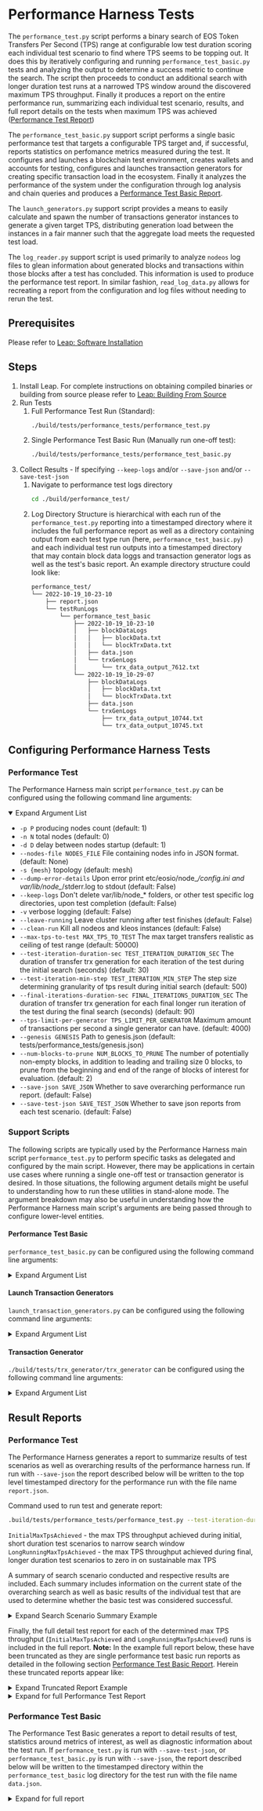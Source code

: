 # Performance Harness Tests

The `performance_test.py` script performs a binary search of EOS Token Transfers Per Second (TPS) range at configurable low test duration scoring each individual test scenario to find where TPS seems to be topping out. It does this by iteratively configuring and running `performance_test_basic.py` tests and analyzing the output to determine a success metric to continue the search.  The script then proceeds to conduct an additional search with longer duration test runs at a narrowed TPS window around the discovered maximum TPS throughput. Finally it produces a report on the entire performance run, summarizing each individual test scenario, results, and full report details on the tests when maximum TPS was achieved ([Performance Test Report](#performance-test))

The `performance_test_basic.py` support script performs a single basic performance test that targets a configurable TPS target and, if successful, reports statistics on perfomance metrics measured during the test.  It configures and launches a blockchain test environment, creates wallets and accounts for testing, configures and launches transaction generators for creating specific transaction load in the ecosystem.  Finally it analyzes the performance of the system under the configuration through log analysis and chain queries and produces a [Performance Test Basic Report](#performance-test-basic).

The `launch_generators.py` support script provides a means to easily calculate and spawn the number of transactions generator instances to generate a given target TPS, distributing generation load between the instances in a fair manner such that the aggregate load meets the requested test load.

The `log_reader.py` support script is used primarily to analyze `nodeos` log files to glean information about generated blocks and transactions within those blocks after a test has concluded.  This information is used to produce the performance test report. In similar fashion, `read_log_data.py` allows for recreating a report from the configuration and log files without needing to rerun the test.

## Prerequisites

Please refer to [Leap: Software Installation](https://github.com/AntelopeIO/leap#software-installation)

## Steps

1. Install Leap. For complete instructions on obtaining compiled binaries or building from source please refer to [Leap: Building From Source](https://github.com/AntelopeIO/leap#building-from-source)
2. Run Tests
    1. Full Performance Test Run (Standard):
        ``` bash
        ./build/tests/performance_tests/performance_test.py
        ```
    2. Single Performance Test Basic Run (Manually run one-off test):
        ```bash
        ./build/tests/performance_tests/performance_test_basic.py
        ```
3. Collect Results - If specifying `--keep-logs` and/or `--save-json` and/or `--save-test-json`
    1. Navigate to performance test logs directory
        ```bash
        cd ./build/performance_test/
        ```
    2. Log Directory Structure is hierarchical with each run of the `performance_test.py` reporting into a timestamped directory where it includes the full performance report as well as a directory containing output from each test type run (here, `performance_test_basic.py`) and each individual test run outputs into a timestamped directory that may contain block data loggs and transaction generator logs as well as the test's basic report.  An example directory structure could look like:
        ``` bash
        performance_test/
        └── 2022-10-19_10-23-10
            ├── report.json
            └── testRunLogs
                └── performance_test_basic
                    ├── 2022-10-19_10-23-10
                    │   ├── blockDataLogs
                    │   │   ├── blockData.txt
                    │   │   └── blockTrxData.txt
                    │   ├── data.json
                    │   └── trxGenLogs
                    │       └── trx_data_output_7612.txt
                    └── 2022-10-19_10-29-07
                        ├── blockDataLogs
                        │   ├── blockData.txt
                        │   └── blockTrxData.txt
                        ├── data.json
                        └── trxGenLogs
                            ├── trx_data_output_10744.txt
                            └── trx_data_output_10745.txt
        ```

## Configuring Performance Harness Tests

### Performance Test

The Performance Harness main script `performance_test.py` can be configured using the following command line arguments:

<details open>
    <summary>Expand Argument List</summary>

* `-p P`                  producing nodes count (default: 1)
* `-n N`                  total nodes (default: 0)
* `-d D`                  delay between nodes startup (default: 1)
* `--nodes-file NODES_FILE`
                    File containing nodes info in JSON format. (default: None)
* `-s {mesh}`             topology (default: mesh)
* `--dump-error-details`  Upon error print etc/eosio/node_*/config.ini and var/lib/node_*/stderr.log to stdout (default:
                    False)
* `--keep-logs`           Don't delete var/lib/node_* folders, or other test specific log directories, upon test
                    completion (default: False)
* `-v`                    verbose logging (default: False)
* `--leave-running`       Leave cluster running after test finishes (default: False)
* `--clean-run`           Kill all nodeos and kleos instances (default: False)
* `--max-tps-to-test MAX_TPS_TO_TEST`
                    The max target transfers realistic as ceiling of test range (default: 50000)
* `--test-iteration-duration-sec TEST_ITERATION_DURATION_SEC`
                    The duration of transfer trx generation for each iteration of the test during the initial
                    search (seconds) (default: 30)
* `--test-iteration-min-step TEST_ITERATION_MIN_STEP`
                    The step size determining granularity of tps result during initial search (default: 500)
* `--final-iterations-duration-sec FINAL_ITERATIONS_DURATION_SEC`
                    The duration of transfer trx generation for each final longer run iteration of the test during
                    the final search (seconds) (default: 90)
* `--tps-limit-per-generator TPS_LIMIT_PER_GENERATOR`
                    Maximum amount of transactions per second a single generator can have. (default: 4000)
* `--genesis GENESIS`     Path to genesis.json (default: tests/performance_tests/genesis.json)
* `--num-blocks-to-prune NUM_BLOCKS_TO_PRUNE`
                    The number of potentially non-empty blocks, in addition to leading and trailing size 0 blocks,
                    to prune from the beginning and end of the range of blocks of interest for evaluation.
                    (default: 2)
* `--save-json SAVE_JSON`
                    Whether to save overarching performance run report. (default: False)
* `--save-test-json SAVE_TEST_JSON`
                    Whether to save json reports from each test scenario. (default: False)
</details>

### Support Scripts

The following scripts are typically used by the Performance Harness main script `performance_test.py` to perform specific tasks as delegated and configured by the main script.  However, there may be applications in certain use cases where running a single one-off test or transaction generator is desired.  In those situations, the following argument details might be useful to understanding how to run these utilities in stand-alone mode.  The argument breakdown may also be useful in understanding how the Performance Harness main script's arguments are being passed through to configure lower-level entities.

#### Performance Test Basic

`performance_test_basic.py` can be configured using the following command line arguments:

<details>
    <summary>Expand Argument List</summary>

* `-p P`                  producing nodes count (default: 1)
* `-n N`                  total nodes (default: 0)
* `-d D`                  delay between nodes startup (default: 1)
* `--nodes-file NODES_FILE`
                    File containing nodes info in JSON format. (default: None)
* `-s {mesh}`             topology (default: mesh)
* `--dump-error-details`  Upon error print etc/eosio/node_*/config.ini and var/lib/node_*/stderr.log to stdout (default: False)
* `--keep-logs`           Don't delete var/lib/node_* folders, or other test specific log directories, upon test completion (default: False)
* `-v`                    verbose logging (default: False)
* `--leave-running`       Leave cluster running after test finishes (default: False)
* `--clean-run`           Kill all nodeos and kleos instances (default: False)
* `--target-tps TARGET_TPS`
                    The target transfers per second to send during test (default: 8000)
* `--tps-limit-per-generator TPS_LIMIT_PER_GENERATOR`
                    Maximum amount of transactions per second a single generator can have. (default: 4000)
* `--test-duration-sec TEST_DURATION_SEC`
                    The duration of transfer trx generation for the test in seconds (default: 30)
* `--genesis GENESIS`     Path to genesis.json (default: tests/performance_tests/genesis.json)
* `--num-blocks-to-prune NUM_BLOCKS_TO_PRUNE`
                    The number of potentially non-empty blocks, in addition to leading and trailing size 0 blocks, to prune from the beginning and end
                    of the range of blocks of interest for evaluation. (default: 2)
* `--save-json SAVE_JSON`
                    Whether to save json output of stats (default: False)
</details>

#### Launch Transaction Generators

`launch_transaction_generators.py` can be configured using the following command line arguments:

<details>
    <summary>Expand Argument List</summary>

* `chain_id`                    set the chain id
* `last_irreversible_block_id`  Current last-irreversible-block-id (LIB ID) to use for transactions.
* `handler_account`             Account name of the handler account for the transfer actions
* `account_1_name`              First accounts that will be used for transfers.
* `account_2_name`              Second accounts that will be used for transfers.
* `account_1_priv_key`          First account's private key that will be used to sign transactions
* `account_2_priv_key`          Second account's private key that will be used to sign transactions
* `trx_gen_duration`            Transaction generation duration (seconds). Defaults to 60 seconds.
* `target_tps`                  Target transactions per second to generate/send.
* `tps_limit_per_generator`     Maximum amount of transactions per second a single generator can have.
* `log_dir`                     set the logs directory
</details>

#### Transaction Generator
`./build/tests/trx_generator/trx_generator` can be configured using the following command line arguments:

<details>
    <summary>Expand Argument List</summary>

* `--chain-id arg`                  set the chain id
* `--handler-account arg`           Account name of the handler account for
                                    the transfer actions
* `--accounts arg`                  comma-separated list of accounts that 
                                    will be used for transfers. Minimum 
                                    required accounts: 2.
* `--priv-keys arg`                 comma-separated list of private keys in
                                    same order of accounts list that will 
                                    be used to sign transactions. Minimum 
                                    required: 2.
* `--trx-expiration arg` (=3600)    transaction expiration time in seconds.
                                    Defaults to 3,600. Maximum allowed: 
                                    3,600
* `--trx-gen-duration arg` (=60)    Transaction generation duration 
                                    (seconds). Defaults to 60 seconds.
* `--target-tps arg` (=1)           Target transactions per second to 
                                    generate/send. Defaults to 1 
                                    transaction per second.
* `--last-irreversible-block-id arg`      Current last-irreversible-block-id (LIB
                                    ID) to use for transactions.
* `--monitor-spinup-time-us arg` (=1000000)
                                    Number of microseconds to wait before 
                                    monitoring TPS. Defaults to 1000000 
                                    (1s).
* `--monitor-max-lag-percent arg` (=5)    Max percentage off from expected 
                                    transactions sent before being in 
                                    violation. Defaults to 5.
* `--monitor-max-lag-duration-us arg` (=1000000)
                                    Max microseconds that transaction 
                                    generation can be in violation before 
                                    quitting. Defaults to 1000000 (1s).
* `--log-dir arg`                   set the logs directory
</details>

## Result Reports

### Performance Test

The Performance Harness generates a report to summarize results of test scenarios as well as overarching results of the performance harness run.  If run with `--save-json` the report described below will be written to the top level timestamped directory for the performance run with the file name `report.json`.

Command used to run test and generate report:

``` bash
.build/tests/performance_tests/performance_test.py --test-iteration-duration-sec 10 --final-iterations-duration-sec 30 --save-json True
```

`InitialMaxTpsAchieved` - the max TPS throughput achieved during initial, short duration test scenarios to narrow search window
`LongRunningMaxTpsAchieved` - the max TPS throughput achieved during final, longer duration test scenarios to zero in on sustainable max TPS

A summary of search scenario conducted and respective results are included.  Each summary includes information on the current state of the overarching search as well as basic results of the individual test that are used to determine whether the basic test was considered successful.
<details>
    <summary>Expand Search Scenario Summary Example</summary>

``` json
    "0": {
    "success": false,
    "searchTarget": 25000,
    "searchFloor": 0,
    "searchCeiling": 50000,
    "basicTestResult": {
        "targetTPS": 25000,
        "resultAvgTps": 15382.714285714286,
        "expectedTxns": 250000,
        "resultTxns": 250000,
        "tpsExpectMet": false,
        "trxExpectMet": true,
        "basicTestSuccess": true,
        "logsDir": "performance_test/2022-10-12_16-55-27/testRunLogs/performance_test_basic/2022-10-12_16-55-27"
    }
    }
```
</details>

Finally, the full detail test report for each of the determined max TPS throughput (`InitialMaxTpsAchieved` and `LongRunningMaxTpsAchieved`) runs is included in the full report.  **Note:** In the example full report below, these have been truncated as they are single performance test basic run reports as detailed in the following section [Performance Test Basic Report](#performance-test-basic).  Herein these truncated reports appear like:

<details>
    <summary>Expand Truncated Report Example</summary>

``` json
"InitialMaxTpsReport": {
    "Analysis": {
<truncated>
    },
    "args": {
<truncated>
    },
<truncated>
}
```
</details>

<details>
    <summary>Expand for full Performance Test Report</summary>

``` json
{
"InitialMaxTpsAchieved": 16200,
"LongRunningMaxTpsAchieved": 15400,
"InitialSearchResults": {
    "0": {
    "success": false,
    "searchTarget": 25000,
    "searchFloor": 0,
    "searchCeiling": 50000,
    "basicTestResult": {
        "targetTPS": 25000,
        "resultAvgTps": 15382.714285714286,
        "expectedTxns": 250000,
        "resultTxns": 250000,
        "tpsExpectMet": false,
        "trxExpectMet": true,
        "basicTestSuccess": true,
        "logsDir": "performance_test/2022-10-12_16-55-27/testRunLogs/performance_test_basic/2022-10-12_16-55-27"
    }
    },
    "1": {
    "success": true,
    "searchTarget": 12500,
    "searchFloor": 0,
    "searchCeiling": 25000,
    "basicTestResult": {
        "targetTPS": 12500,
        "resultAvgTps": 12499.375,
        "expectedTxns": 125000,
        "resultTxns": 125000,
        "tpsExpectMet": true,
        "trxExpectMet": true,
        "basicTestSuccess": true,
        "logsDir": "performance_test/2022-10-12_16-55-27/testRunLogs/performance_test_basic/2022-10-12_16-57-15"
    }
    },
    "2": {
    "success": false,
    "searchTarget": 18800,
    "searchFloor": 12500,
    "searchCeiling": 25000,
    "basicTestResult": {
        "targetTPS": 18800,
        "resultAvgTps": 16209.105263157895,
        "expectedTxns": 188000,
        "resultTxns": 188000,
        "tpsExpectMet": false,
        "trxExpectMet": true,
        "basicTestSuccess": true,
        "logsDir": "performance_test/2022-10-12_16-55-27/testRunLogs/performance_test_basic/2022-10-12_16-58-53"
    }
    },
    "3": {
    "success": true,
    "searchTarget": 15600,
    "searchFloor": 12500,
    "searchCeiling": 18800,
    "basicTestResult": {
        "targetTPS": 15600,
        "resultAvgTps": 15623.1875,
        "expectedTxns": 156000,
        "resultTxns": 156000,
        "tpsExpectMet": true,
        "trxExpectMet": true,
        "basicTestSuccess": true,
        "logsDir": "performance_test/2022-10-12_16-55-27/testRunLogs/performance_test_basic/2022-10-12_17-00-35"
    }
    },
    "4": {
    "success": false,
    "searchTarget": 17200,
    "searchFloor": 15600,
    "searchCeiling": 18800,
    "basicTestResult": {
        "targetTPS": 17200,
        "resultAvgTps": 16264.64705882353,
        "expectedTxns": 172000,
        "resultTxns": 172000,
        "tpsExpectMet": false,
        "trxExpectMet": true,
        "basicTestSuccess": true,
        "logsDir": "performance_test/2022-10-12_16-55-27/testRunLogs/performance_test_basic/2022-10-12_17-02-15"
    }
    },
    "5": {
    "success": false,
    "searchTarget": 16400,
    "searchFloor": 15600,
    "searchCeiling": 17200,
    "basicTestResult": {
        "targetTPS": 16400,
        "resultAvgTps": 16263.235294117647,
        "expectedTxns": 164000,
        "resultTxns": 164000,
        "tpsExpectMet": false,
        "trxExpectMet": true,
        "basicTestSuccess": true,
        "logsDir": "performance_test/2022-10-12_16-55-27/testRunLogs/performance_test_basic/2022-10-12_17-03-55"
    }
    },
    "6": {
    "success": true,
    "searchTarget": 16000,
    "searchFloor": 15600,
    "searchCeiling": 16400,
    "basicTestResult": {
        "targetTPS": 16000,
        "resultAvgTps": 16098.9375,
        "expectedTxns": 160000,
        "resultTxns": 160000,
        "tpsExpectMet": true,
        "trxExpectMet": true,
        "basicTestSuccess": true,
        "logsDir": "performance_test/2022-10-12_16-55-27/testRunLogs/performance_test_basic/2022-10-12_17-05-36"
    }
    },
    "7": {
    "success": true,
    "searchTarget": 16200,
    "searchFloor": 16000,
    "searchCeiling": 16400,
    "basicTestResult": {
        "targetTPS": 16200,
        "resultAvgTps": 16135.5625,
        "expectedTxns": 162000,
        "resultTxns": 162000,
        "tpsExpectMet": true,
        "trxExpectMet": true,
        "basicTestSuccess": true,
        "logsDir": "performance_test/2022-10-12_16-55-27/testRunLogs/performance_test_basic/2022-10-12_17-07-16"
    }
    }
},
"InitialMaxTpsReport": {
    "Analysis": {
<truncated>
    },
    "args": {
<truncated>
    },
<truncated>
},
"LongRunningSearchResults": {
    "0": {
    "success": false,
    "searchTarget": 16200,
    "searchFloor": 14700,
    "searchCeiling": 17700,
    "basicTestResult": {
        "targetTPS": 16200,
        "resultAvgTps": 15782.413793103447,
        "expectedTxns": 486000,
        "resultTxns": 486000,
        "tpsExpectMet": false,
        "trxExpectMet": true,
        "basicTestSuccess": true,
        "logsDir": "performance_test/2022-10-12_16-55-27/testRunLogs/performance_test_basic/2022-10-12_17-08-56"
    }
    },
    "1": {
    "success": true,
    "searchTarget": 15400,
    "searchFloor": 14700,
    "searchCeiling": 16200,
    "basicTestResult": {
        "targetTPS": 15400,
        "resultAvgTps": 15343.875,
        "expectedTxns": 462000,
        "resultTxns": 462000,
        "tpsExpectMet": true,
        "trxExpectMet": true,
        "basicTestSuccess": true,
        "logsDir": "performance_test/2022-10-12_16-55-27/testRunLogs/performance_test_basic/2022-10-12_17-11-11"
    }
    },
    "2": {
    "success": false,
    "searchTarget": 15800,
    "searchFloor": 15400,
    "searchCeiling": 16200,
    "basicTestResult": {
        "targetTPS": 15800,
        "resultAvgTps": 15523.30357142857,
        "expectedTxns": 474000,
        "resultTxns": 474000,
        "tpsExpectMet": false,
        "trxExpectMet": true,
        "basicTestSuccess": true,
        "logsDir": "performance_test/2022-10-12_16-55-27/testRunLogs/performance_test_basic/2022-10-12_17-13-24"
    }
    },
    "3": {
    "success": false,
    "searchTarget": 15600,
    "searchFloor": 15400,
    "searchCeiling": 15800,
    "basicTestResult": {
        "targetTPS": 15600,
        "resultAvgTps": 15464.589285714286,
        "expectedTxns": 468000,
        "resultTxns": 468000,
        "tpsExpectMet": false,
        "trxExpectMet": true,
        "basicTestSuccess": true,
        "logsDir": "performance_test/2022-10-12_16-55-27/testRunLogs/performance_test_basic/2022-10-12_17-15-38"
    }
    }
},
"LongRunningMaxTpsReport": {
    "Analysis": {
<truncated>
    },
    "args": {
<truncated>
    },
<truncated>
},
"args": {
    "killAll": false,
    "dontKill": false,
    "keepLogs": false,
    "dumpErrorDetails": false,
    "delay": 1,
    "nodesFile": null,
    "verbose": false,
    "_killEosInstances": true,
    "_killWallet": true,
    "pnodes": 1,
    "totalNodes": 0,
    "topo": "mesh",
    "extraNodeosArgs": " --http-max-response-time-ms 990000 --disable-subjective-api-billing true ",
    "useBiosBootFile": false,
    "genesisPath": "tests/performance_tests/genesis.json",
    "maximumP2pPerHost": 5000,
    "maximumClients": 0,
    "_totalNodes": 2,
    "testDurationSec": 10,
    "finalDurationSec": 30,
    "maxTpsToTest": 50000,
    "testIterationMinStep": 500,
    "tpsLimitPerGenerator": 4000,
    "saveJsonReport": true,
    "saveTestJsonReports": false,
    "numAddlBlocksToPrune": 2,
    "logsDir": "performance_test/2022-10-12_16-55-27"
},
"env": {
    "system": "Linux",
    "os": "posix",
    "release": "5.10.102.1-microsoft-standard-WSL2"
},
"nodeosVersion": "v3.2.0-dev"
}
```
</details>


### Performance Test Basic

The Performance Test Basic generates a report to detail results of test, statistics around metrics of interest, as well as diagnostic information about the test run.  If `performance_test.py` is run with `--save-test-json`, or `performance_test_basic.py` is run with `--save-json`, the report described below will be written to the timestamped directory within the `performance_test_basic` log directory for the test run with the file name `data.json`.

<details>
    <summary>Expand for full report</summary>
    
``` json
{
    "Analysis": {
      "BlockSize": {
        "avg": 1507950.0350877193,
        "emptyBlocks": 0,
        "max": 1897400,
        "min": 1184064,
        "numBlocks": 57,
        "sigma": 140462.7045683851
      },
      "BlocksGuide": {
        "configAddlDropCnt": 2,
        "firstBlockNum": 2,
        "lastBlockNum": 259,
        "leadingEmptyBlocksCnt": 1,
        "setupBlocksCnt": 127,
        "tearDownBlocksCnt": 37,
        "testAnalysisBlockCnt": 57,
        "testEndBlockNum": 222,
        "testStartBlockNum": 129,
        "totalBlocks": 258,
        "trailingEmptyBlocksCnt": 32
      },
      "TPS": {
        "avg": 15343.875,
        "configTestDuration": 30,
        "configTps": 15400,
        "emptyBlocks": 0,
        "max": 17218,
        "min": 13555,
        "numBlocks": 57,
        "sigma": 695.6516488285334
      },
      "TrxCPU": {
        "avg": 43.294225108225106,
        "max": 1389.0,
        "min": 24.0,
        "samples": 462000,
        "sigma": 15.451334956307504
      },
      "TrxLatency": {
        "avg": 0.4002558766164821,
        "max": 0.806999921798706,
        "min": 0.10100007057189941,
        "samples": 462000,
        "sigma": 0.15376674034615292
      },
      "TrxNet": {
        "avg": 24.567108225108225,
        "max": 25.0,
        "min": 24.0,
        "samples": 462000,
        "sigma": 0.4954760197252983
      }
    },
    "args": {
      "_killEosInstances": true,
      "_killWallet": true,
      "_totalNodes": 2,
      "delay": 1,
      "dontKill": false,
      "dumpErrorDetails": false,
      "expectedTransactionsSent": 462000,
      "extraNodeosArgs": " --http-max-response-time-ms 990000 --disable-subjective-api-billing true ",
      "genesisPath": "tests/performance_tests/genesis.json",
      "keepLogs": false,
      "killAll": false,
      "maximumClients": 0,
      "maximumP2pPerHost": 5000,
      "nodesFile": null,
      "numAddlBlocksToPrune": 2,
      "pnodes": 1,
      "saveJsonReport": false,
      "targetTps": 15400,
      "testTrxGenDurationSec": 30,
      "topo": "mesh",
      "totalNodes": 0,
      "tpsLimitPerGenerator": 4000,
      "useBiosBootFile": false,
      "verbose": false
    },
    "completedRun": true,
    "env": {
      "os": "posix",
      "release": "5.10.102.1-microsoft-standard-WSL2",
      "system": "Linux"
    },
    "nodeosVersion": "v3.2.0-dev"
  }
```
</details>